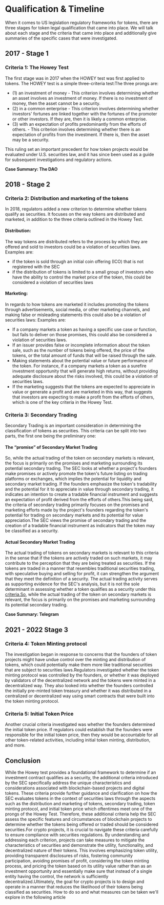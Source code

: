 # Qualification & Timeline

When it comes to US legislation regulatory frameworks for tokens, there are three stages for token legal qualification that came into place. We will talk about each stage and the criteria that came into place and additionally give summaries of the specific cases that were investigated.

## **2017 - Stage 1**

### **Criteria 1: The Howey Test**

The first stage was in 2017 when the HOWEY test was first applied to tokens. The HOWEY test is a simple three-criteria test:The three prongs are:

* (1) an investment of money - This criterion involves determining whether an asset involves an investment of money. If there is no investment of money, then the asset cannot be a security.
* (2) in a common enterprise - This criterion involves determining whether investors' fortunes are linked together with the fortunes of the promoter or other investors. If they are, then it is likely a common enterprise.
* (3) with an expectation of profits predominantly from the efforts of others. - This criterion involves determining whether there is an expectation of profits from the investment. If there is, then the asset may be a security.

This ruling set an important precedent for how token projects would be evaluated under U.S. securities law, and it has since been used as a guide for subsequent investigations and regulatory actions.

**Case Summary: The DAO**

## **2018 - Stage 2**

### **Criteria 2: Distribution and marketing of the tokens**

In 2018, regulators added a new criterion to determine whether tokens qualify as securities. It focuses on the way tokens are distributed and marketed, in addition to the three criteria outlined in the Howey Test.

#### **Distribution:**

The way tokens are distributed refers to the process by which they are offered and sold to investors could be a violation of securities laws. Examples are:

* if the token is sold through an initial coin offering (ICO) that is not registered with the SEC
* if the distribution of tokens is limited to a small group of investors who have the ability to control the market price of the token, this could be considered a violation of securities laws

#### **Marketing:**

In regards to how tokens are marketed it includes promoting the tokens through advertisements, social media, or other marketing channels, and making false or misleading statements this could also be a violation of securities laws: Examples are:

* If a company markets a token as having a specific use case or function, but fails to deliver on those promises, this could also be considered a violation of securities laws.
* If an issuer provides false or incomplete information about the token sale, such as the number of tokens being offered, the price of the tokens, or the total amount of funds that will be raised through the sale.
* Making statements about the potential value or future performance of the token. For instance, if a company markets a token as a surefire investment opportunity that will generate high returns, without providing adequate disclosure about the risks involved, this could be a violation of securities laws.
* If the marketing suggests that the tokens are expected to appreciate in value or generate a profit and are marketed in this way, that suggests that investors are expecting to make a profit from the efforts of others, which is one of the key criteria in the Howey Test.

### **Criteria 3: Secondary Trading**

Secondary Trading is an important consideration in determining the classification of tokens as securities. This criteria can be split into two parts, the first one being the preliminary one:

#### **The “promise” of Secondary Market Trading**

So, while the actual trading of the token on secondary markets is relevant, the focus is primarily on the promises and marketing surrounding its potential secondary trading. The SEC looks at whether a project's founders make promises or actively promote the token's future listing on trading platforms or exchanges, which implies the potential for liquidity and secondary market trading. If the founders emphasize the token's tradability and the potential for it to appreciate in value through secondary trading, it indicates an intention to create a tradable financial instrument and suggests an expectation of profit derived from the efforts of others.This being said, the criteria of secondary trading primarily focuses on the promises and marketing efforts made by the project's founders regarding the token's potential for trading on secondary markets and its potential for value appreciation.The SEC views the promise of secondary trading and the creation of a tradable financial instrument as indicators that the token may be classified as a security.

#### **Actual Secondary Market Trading**

The actual trading of tokens on secondary markets is relevant to this criteria in the sense that if the tokens are actively traded on such markets, it may contribute to the perception that they are being treated as securities. If the tokens are traded in a manner that resembles traditional securities trading, with speculative buying and selling for profit, it can strengthen the argument that they meet the definition of a security. The actual trading activity serves as supporting evidence for the SEC's analysis, but it is not the sole determinant in assessing whether a token qualifies as a security under this [criteria.So](http://criteria.so), while the actual trading of the token on secondary markets is relevant, the focus is primarily on the promises and marketing surrounding its potential secondary trading.

**Case Summary: Telegram**

## **2021 - 2022 Stage 3**

### **Criteria 4: Token Minting protocol**

The investigation began in response to concerns that the founders of token projects might have undue control over the minting and distribution of tokens, which could potentially make them more like traditional securities that are subject to securities laws.Regulators investigated whether the token minting protocol was controlled by the founders, or whether it was deployed by validators of the decentralized network and the tokens were minted in a decentralized way. They also looked into whether the founders controlled the initially pre-minted token treasury and whether it was distributed in a centralized or decentralized way using smart contracts that were built into the token minting protocol.

### **Criteria 5: Initial Token Price**

Another crucial criteria investigated was whether the founders determined the initial token price. If regulators could establish that the founders were responsible for the initial token price, then they would be accountable for all other token-related activities, including initial token minting, distribution, and more.

## Conclusion

While the Howey test provides a foundational framework to determine if an investment contract qualifies as a security, the additional criteria introduced by the SEC specifically address the unique characteristics and considerations associated with blockchain-based projects and digital tokens. These criteria provide further guidance and clarification on how the SEC evaluates tokens in the context of securities laws through the aspects such as the distribution and marketing of tokens, secondary trading, token minting protocol, and initial token price which oftentimes meet one of the prongs of the Howey Test. Therefore, these additional criteria help the SEC assess the specific features and circumstances of blockchain projects to determine whether the tokens being offered or traded should be considered securities.For crypto projects, it is crucial to navigate these criteria carefully to ensure compliance with securities regulations. By understanding and addressing each criterion, projects can take measures to mitigate the characteristics of securities and demonstrate the utility, functionality, and decentralized nature of their tokens. This involves emphasizing token utility, providing transparent disclosures of risks, fostering community participation, avoiding promises of profit, considering the token minting process, and pricing the token based on its utility value rather than as an investment opportunity and essentially make sure that instead of a single entity having the control, the network is sufficiently decentralized.Ultimately, the goal for crypto projects is to design and operate in a manner that reduces the likelihood of their tokens being classified as securities. How to do so and what measures can be taken we'll explore in the following article
